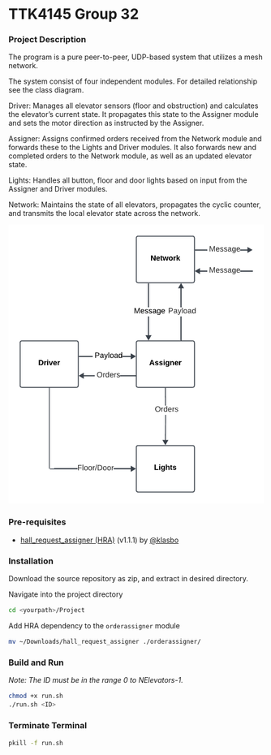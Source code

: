 # TTK4145 Group 32
### Project Description 
The program is a pure peer-to-peer, UDP-based system that utilizes a mesh network.

The system consist of four independent modules. For detailed relationship see the class diagram.

Driver: Manages all elevator sensors (floor and obstruction) and calculates the elevator’s current state. It propagates this state to the Assigner module and sets the motor direction as instructed by the Assigner. 

Assigner: Assigns confirmed orders received from the Network module and forwards these to the Lights and Driver modules. It also forwards new and completed orders to the Network module, as well as an updated elevator state.

Lights: Handles all button, floor and door lights based on input from the Assigner and Driver modules.

Network: Maintains the state of all elevators, propagates the cyclic counter, and transmits the local elevator state across the network. 

![Demo Image](images/ClassDiagram.png)

### Pre-requisites
* [hall_request_assigner (HRA)](https://github.com/TTK4145/Project-resources/releases/tag/v1.1.1) (v1.1.1) by [@klasbo](https://github.com/klasbo)

### Installation

Download the source repository as zip, and extract in desired directory.

Navigate into the project directory

```bash
cd <yourpath>/Project
```

Add HRA dependency to the `orderassigner` module

```bash
mv ~/Downloads/hall_request_assigner ./orderassigner/
```

### Build and Run
*Note: The ID must be in the range 0 to NElevators-1.*
```bash
chmod +x run.sh
./run.sh <ID> 
```
### Terminate Terminal

```bash
pkill -f run.sh
```